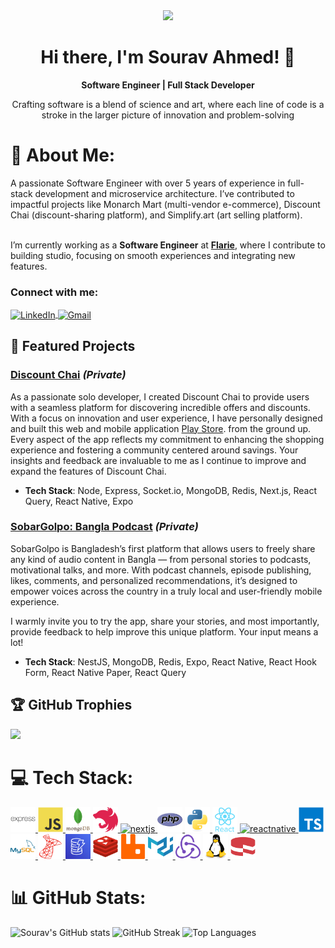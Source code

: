 <div align="center">
  <img src="https://media.giphy.com/media/qgQUggAC3Pfv687qPC/giphy.gif" width="400" />
</div>

<h1 align="center">Hi there, I'm Sourav Ahmed! 👋</h1>

<p align="center">
  <strong>Software Engineer | Full Stack Developer</strong>
</p>

<p align="center">
  Crafting software is a blend of science and art, where each line of code is a stroke in the larger picture of innovation and problem-solving
</p>

# 💫 About Me:

A passionate Software Engineer with over 5 years of experience in full-stack development and microservice architecture. I’ve contributed to impactful projects like Monarch Mart (multi-vendor e-commerce), Discount Chai (discount-sharing platform), and Simplify.art (art selling platform).<br><br>

I’m currently working as a **Software Engineer** at [**Flarie**](https://flarie.com/), where I contribute to building studio, focusing on smooth experiences and integrating new features.

<h3 align="left">Connect with me:</h3>
<p align="left">
  <a href="https://linkedin.com/in/mdsouravahmed" target="blank">
    <img align="center" src="https://raw.githubusercontent.com/rahuldkjain/github-profile-readme-generator/master/src/images/icons/Social/linked-in-alt.svg" alt="LinkedIn" height="30" width="40" />
  </a>
  <a href="mailto:souravahmeddiu@gmail.com" target="blank">
    <img align="center" src="https://upload.wikimedia.org/wikipedia/commons/7/7e/Gmail_icon_%282020%29.svg" alt="Gmail" height="30" width="40" />
  </a>
</p>

## 🌟 Featured Projects

### [Discount Chai](https://www.discountchai.com/) _(Private)_

As a passionate solo developer, I created Discount Chai to provide users with a seamless platform for discovering incredible offers and discounts. With a focus on innovation and user experience, I have personally designed and built this web and mobile application [Play Store](https://play.google.com/store/apps/details?id=com.discountchai.app). from the ground up. Every aspect of the app reflects my commitment to enhancing the shopping experience and fostering a community centered around savings. Your insights and feedback are invaluable to me as I continue to improve and expand the features of Discount Chai.

- **Tech Stack**: Node, Express, Socket.io, MongoDB, Redis, Next.js, React Query, React Native, Expo

### [SobarGolpo: Bangla Podcast](https://play.google.com/store/apps/details?id=com.sobargolpo.app) _(Private)_

SobarGolpo is Bangladesh’s first platform that allows users to freely share any kind of audio content in Bangla — from personal stories to podcasts, motivational talks, and more. With podcast channels, episode publishing, likes, comments, and personalized recommendations, it’s designed to empower voices across the country in a truly local and user-friendly mobile experience.

I warmly invite you to try the app, share your stories, and most importantly, provide feedback to help improve this unique platform. Your input means a lot!

- **Tech Stack**: NestJS, MongoDB, Redis, Expo, React Native, React Hook Form, React Native Paper, React Query

## 🏆 GitHub Trophies

![](https://github-profile-trophy.vercel.app/?username=souravahmed&theme=vue-dark&no-frame=false&no-bg=false&margin-w=4)


# 💻 Tech Stack:

<p align="left">
  <a href="https://expressjs.com" target="_blank" rel="noreferrer"> <img src="https://raw.githubusercontent.com/devicons/devicon/master/icons/express/express-original-wordmark.svg" alt="express" width="40" height="40"/> </a>
  <a href="https://developer.mozilla.org/en-US/docs/Web/JavaScript" target="_blank" rel="noreferrer"> <img src="https://raw.githubusercontent.com/devicons/devicon/master/icons/javascript/javascript-original.svg" alt="javascript" width="40" height="40"/> </a>
  <a href="https://www.mongodb.com/" target="_blank" rel="noreferrer"> <img src="https://raw.githubusercontent.com/devicons/devicon/master/icons/mongodb/mongodb-original-wordmark.svg" alt="mongodb" width="40" height="40"/> </a>
  <a href="https://nestjs.com/" target="_blank" rel="noreferrer"> <img src="https://github.com/devicons/devicon/blob/master/icons/nestjs/nestjs-original.svg" alt="nestjs" width="40" height="40"/> </a>
  <a href="https://nextjs.org/" target="_blank" rel="noreferrer"> <img src="https://cdn.worldvectorlogo.com/logos/nextjs-2.svg" alt="nextjs" width="40" height="40"/> </a>
  <a href="https://www.php.net" target="_blank" rel="noreferrer"> <img src="https://raw.githubusercontent.com/devicons/devicon/master/icons/php/php-original.svg" alt="php" width="40" height="40"/> </a>
  <a href="https://www.python.org" target="_blank" rel="noreferrer"> <img src="https://raw.githubusercontent.com/devicons/devicon/master/icons/python/python-original.svg" alt="python" width="40" height="40"/> </a>
  <a href="https://reactjs.org/" target="_blank" rel="noreferrer"> <img src="https://raw.githubusercontent.com/devicons/devicon/master/icons/react/react-original-wordmark.svg" alt="react" width="40" height="40"/> </a>
  <a href="https://reactnative.dev/" target="_blank" rel="noreferrer"> <img src="https://reactnative.dev/img/header_logo.svg" alt="reactnative" width="40" height="40"/> </a>
  <a href="https://www.typescriptlang.org/" target="_blank" rel="noreferrer"> <img src="https://raw.githubusercontent.com/devicons/devicon/master/icons/typescript/typescript-original.svg" alt="typescript" width="40" height="40"/> </a>
  <a href="https://www.mysql.com/" target="_blank" rel="noreferrer"> <img src="https://raw.githubusercontent.com/devicons/devicon/master/icons/mysql/mysql-original-wordmark.svg" alt="mysql" width="40" height="40"/> </a>
  <a href="https://www.microsoft.com/en-us/sql-server" target="_blank" rel="noreferrer"> <img src="https://raw.githubusercontent.com/devicons/devicon/master/icons/microsoftsqlserver/microsoftsqlserver-plain.svg" alt="sqlserver" width="40" height="40"/> </a>
  <a href="https://aws.amazon.com/dynamodb/" target="_blank" rel="noreferrer"> <img src="https://github.com/devicons/devicon/blob/master/icons/dynamodb/dynamodb-original.svg" alt="dynamodb" width="40" height="40"/> </a>
  <a href="https://redis.io/" target="_blank" rel="noreferrer"> <img src="https://github.com/devicons/devicon/blob/master/icons/redis/redis-original.svg" alt="redis" width="40" height="40"/> </a>
  <a href="https://www.rabbitmq.com/" target="_blank" rel="noreferrer"> <img src="https://github.com/devicons/devicon/blob/master/icons/rabbitmq/rabbitmq-original.svg" alt="rabbitmq" width="40" height="40"/> </a>
  <a href="https://mui.com/" target="_blank" rel="noreferrer"> <img src="https://github.com/devicons/devicon/blob/master/icons/materialui/materialui-original.svg" alt="mui" width="40" height="40"/> </a>
  <a href="https://redux.js.org/" target="_blank" rel="noreferrer"> <img src="https://github.com/devicons/devicon/blob/master/icons/redux/redux-original.svg" alt="redux" width="40" height="40"/> </a>
  <a href="https://www.linux.org/" target="_blank" rel="noreferrer"> <img src="https://github.com/devicons/devicon/blob/master/icons/linux/linux-original.svg" alt="linux" width="40" height="40"/> </a>
  <a href="https://cakephp.org/" target="_blank" rel="noreferrer"> <img src="https://github.com/devicons/devicon/blob/master/icons/cakephp/cakephp-original.svg" alt="cakephp" width="40" height="40"/> </a>
</p>





# 📊 GitHub Stats:
![Sourav's GitHub stats](https://github-readme-stats.vercel.app/api?username=souravahmed&show_icons=true&theme=dark)
![GitHub Streak](https://github-readme-streak-stats.herokuapp.com/?user=souravahmed&theme=dark)
![Top Languages](https://github-readme-stats.vercel.app/api/top-langs/?username=souravahmed&layout=compact&theme=dark)






